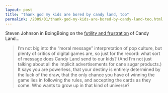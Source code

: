 ```yaml
---
layout: post
title: "thank god my kids are bored by candy land, too"
permalink: /2009/01/thank-god-my-kids-are-bored-by-candy-land-too.html
---
```


Steven Johnson in BoingBoing on the [futility and frustration](http://www.boingboing.net/2009/01/26/the-case-against-can.html) of Candy Land...

> I’m not big into the “moral message” interpretation of pop culture, but plenty of critics of digital games are, so just for the record: what sort of message does Candy Land send to our kids? (And I’m not just talking about all the implicit advertisements for cane sugar products.) It says you are powerless, that your destiny is entirely determined by the luck of the draw, that the only chance you have of winning the game lies in following the rules, and accepting the cards as they come. Who wants to grow up in that kind of universe?